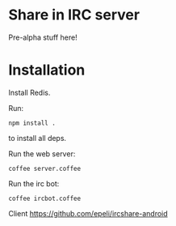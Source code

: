 # Share in IRC server

Pre-alpha stuff here!

# Installation

Install Redis.

Run:
    
    npm install .

to install all deps.

Run the web server:

    coffee server.coffee

Run the irc bot:

    coffee ircbot.coffee


Client https://github.com/epeli/ircshare-android
